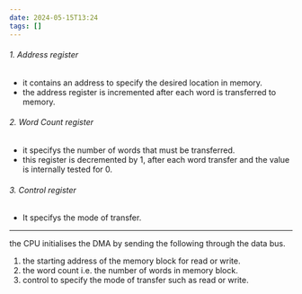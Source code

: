 ```yaml
---
date: 2024-05-15T13:24
tags: []
---
```

###### 1. Address register
- it contains an address to specify the desired location in memory.
- the address register is incremented after each word is transferred to memory.
###### 2. Word Count register
- it specifys the number of words that must be transferred.
- this register is decremented by 1, after each word transfer and the value is internally tested for 0.
###### 3. Control register
- It specifys the mode of transfer.

----

the CPU initialises the DMA by sending the following through the data bus.
1. the starting address of the memory block for read or write.
2. the word count i.e. the number of words in memory block.
3. control to specify the mode of transfer such as read or write.